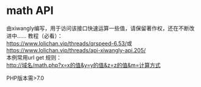 # math API
由xiwangly编写，用于访问该接口快速运算一些值，请保留著作权，还在不断改进中……
教程（必看）：  
<https://www.lolichan.vip/threads/qrspeed-6.53/>或<https://www.lolichan.vip/threads/api-xiwangly-api.205/>  
本例常用url get 规则：  
<http://域名/math.php?x=x的值&y=y的值&z=z的值&m=计算方式>  

PHP版本需\>7.0

<!--已暂停更新               -->
